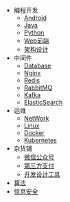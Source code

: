 * 编程开发
  * [Android](markdown/编程语言/Android/)
  * [Java](markdown/编程语言/Java/)
  * [Python](markdown/编程语言/Python/)
  * [Web前端](markdown/编程语言/Web前端/)
  * [架构设计](markdown/编程语言/架构设计/)
* 中间件
  * [Database](markdown/中间件/Database/)
  * [Nginx](markdown/中间件/Nginx/)
  * [Redis](markdown/中间件/Redis/)
  * [RabbitMQ](markdown/中间件/RabbitMQ/)
  * [Kafka](markdown/中间件/Kafka/)
  * [ElasticSearch](markdown/中间件/ElasticSearch/)
* 运维
  * [NetWork](markdown/运维/Network/)
  * [Linux](markdown/运维/Linux/)
  * [Docker](markdown/运维/Docker/)
  * [Kubernetes](markdown/运维/Kubernetes/)
* 杂货铺
  * [微信公众号](markdown/杂货铺/Weixin/)
  * [第三方支付](markdown/杂货铺/Payment/)
  * [开发设计工具](markdown/杂货铺/Tools/)
* [算法](markdown/算法/)
* [信息安全](markdown/信息安全/)

